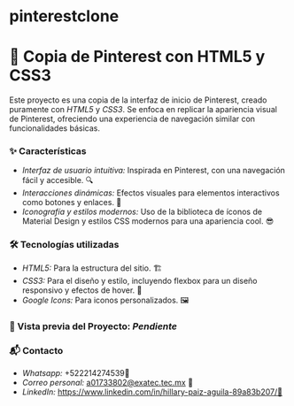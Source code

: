 # pinterestclone
# 📌 Copia de Pinterest con HTML5 y CSS3
Este proyecto es una copia de la interfaz de inicio de Pinterest, creado puramente con *HTML5* y *CSS3*. Se enfoca en replicar la apariencia visual de Pinterest, ofreciendo una experiencia de navegación similar con funcionalidades básicas. 

### ✨ Características
+ *Interfaz de usuario intuitiva:* Inspirada en Pinterest, con una navegación fácil y accesible. 🔍
+ *Interacciones dinámicas:* Efectos visuales para elementos interactivos como botones y enlaces. 🎨
+ *Iconografía y estilos modernos:* Uso de la biblioteca de íconos de Material Design y estilos CSS modernos para una apariencia cool. 😎

### 🛠️ Tecnologías utilizadas
+ *HTML5:* Para la estructura del sitio. 🏗️
+ *CSS3:* Para el diseño y estilo, incluyendo flexbox para un diseño responsivo y efectos de hover. 🎨
+ *Google Icons:* Para iconos personalizados. 🖼️

### 👀 Vista previa del Proyecto: *Pendiente*

### 📬 Contacto
+ *Whatsapp:* +522214274539📱
+ *Correo personal:* a01733802@exatec.tec.mx 📧
+ *LinkedIn:* https://www.linkedin.com/in/hillary-paiz-aguila-89a83b207/💼
